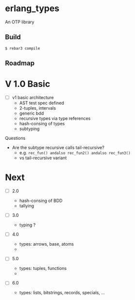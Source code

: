 erlang_types
=====

An OTP library

Build
-----

    $ rebar3 compile



Roadmap
-----


V 1.0 Basic
===========

* [ ] v1 basic architecture
  * AST test spec defined
  * 2-tuples, intervals
  * generic bdd
  * recursive types via type references
  * hash-consing of types
  * subtyping

Questions

* Are the subtype recursive calls tail-recursive?
  * e.g. `rec_fun() andalso rec_fun2() andalso rec_fun3()` 
  * vs tail-recursive variant


Next
===========
 
* [ ] 2.0 
  * hash-consing of BDD
  * tallying
   
* [ ] 3.0
  * typing ?

* [ ] 4.0 
  * types: arrows, base, atoms
  * 
* [ ] 5.0 
  * types: tuples, functions
  * 
* [ ] 6.0 
  * types: lists, bitstrings, records, specials, ...
